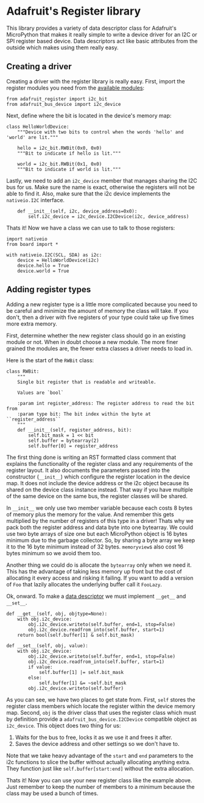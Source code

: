 # Adafruit's Register library
This library provides a variety of data descriptor class for Adafruit's
MicroPython that makes it really simple to write a device driver for an I2C or
SPI register based device. Data descriptors act like basic attributes from the
outside which makes using them really easy.

## Creating a driver
Creating a driver with the register library is really easy. First, import the
register modules you need from the [available modules](adafruit_register/index.html):

    from adafruit_register import i2c_bit
    from adafruit_bus_device import i2c_device

Next, define where the bit is located in the device's memory map:

    class HelloWorldDevice:
        """Device with two bits to control when the words 'hello' and 'world' are lit."""

        hello = i2c_bit.RWBit(0x0, 0x0)
        """Bit to indicate if hello is lit."""

        world = i2c_bit.RWBit(0x1, 0x0)
        """Bit to indicate if world is lit."""

Lastly, we need to add an `i2c_device` member that manages sharing the I2C bus
for us. Make sure the name is exact, otherwise the registers will not be able to
find it. Also, make sure that the i2c device implements the `nativeio.I2C`
interface.

        def __init__(self, i2c, device_address=0x0):
            self.i2c_device = i2c_device.I2CDevice(i2c, device_address)

Thats it! Now we have a class we can use to talk to those registers:

    import nativeio
    from board import *

    with nativeio.I2C(SCL, SDA) as i2c:
        device = HelloWorldDevice(i2c)
        device.hello = True
        device.world = True

## Adding register types
Adding a new register type is a little more complicated because you need to be
careful and minimize the amount of memory the class will take. If you don't,
then a driver with five registers of your type could take up five times more
extra memory.

First, determine whether the new register class should go in an existing module
or not. When in doubt choose a new module. The more finer grained the modules
are, the fewer extra classes a driver needs to load in.

Here is the start of the `RWBit` class:

    class RWBit:
        """
        Single bit register that is readable and writeable.

        Values are `bool`

        :param int register_address: The register address to read the bit from
        :param type bit: The bit index within the byte at ``register_address``
        """
        def __init__(self, register_address, bit):
            self.bit_mask = 1 << bit
            self.buffer = bytearray(2)
            self.buffer[0] = register_address

The first thing done is writing an RST formatted class comment that explains the
functionality of the register class and any requirements of the register layout.
It also documents the parameters passed into the constructor (`__init__`) which
configure the register location in the device map. It does not include the
device address or the i2c object because its shared on the device class instance
instead. That way if you have multiple of the same device on the same bus, the
register classes will be shared.

In `__init__` we only use two member variable because each costs 8 bytes of
memory plus the memory for the value. And remember this gets multiplied by the
number of registers of this type in a driver! Thats why we pack both the
register address and data byte into one bytearray. We could use two byte arrays
of size one but each MicroPython object is 16 bytes minimum due to the garbage
collector. So, by sharing a byte array we keep it to the 16 byte minimum instead
of 32 bytes. `memoryview`s also cost 16 bytes minimum so we avoid them too.

Another thing we could do is allocate the `bytearray` only when we need it. This
has the advantage of taking less memory up front but the cost of allocating it
every access and risking it failing. If you want to add a version of `Foo` that
lazily allocates the underlying buffer call it `FooLazy`.

Ok, onward. To make a [data descriptor](https://docs.python.org/3/howto/descriptor.html)
we must implement `__get__` and `__set__`.

    def __get__(self, obj, objtype=None):
        with obj.i2c_device:
            obj.i2c_device.writeto(self.buffer, end=1, stop=False)
            obj.i2c_device.readfrom_into(self.buffer, start=1)
        return bool(self.buffer[1] & self.bit_mask)

    def __set__(self, obj, value):
        with obj.i2c_device:
            obj.i2c_device.writeto(self.buffer, end=1, stop=False)
            obj.i2c_device.readfrom_into(self.buffer, start=1)
            if value:
                self.buffer[1] |= self.bit_mask
            else:
                self.buffer[1] &= ~self.bit_mask
            obj.i2c_device.writeto(self.buffer)

As you can see, we have two places to get state from. First, `self` stores the
register class members which locate the register within the device memory map.
Second, `obj` is the driver class that uses the register class which must by
definition provide a `adafruit_bus_device.I2CDevice` compatible object as
``i2c_device``. This object does two thing for us:

  1. Waits for the bus to free, locks it as we use it and frees it after.
  2. Saves the device address and other settings so we don't have to.

Note that we take heavy advantage of the ``start`` and ``end`` parameters to the
i2c functions to slice the buffer without actually allocating anything extra.
They function just like ``self.buffer[start:end]`` without the extra allocation.

Thats it! Now you can use your new register class like the example above. Just
remember to keep the number of members to a minimum because the class may be
used a bunch of times.
